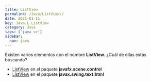 ```yaml
---
title: ListView
permalink: /Java/ListView//
date: 2021-01-11
key: Java.L.ListView
category: Java
tags: ['java se']
sidebar: 
  nav: java
---
```


Existen varios elementos con el nombre **ListView**. ¿Cuál de ellas estás buscando?
<ul>
<li><a href="/Java/ListView-javafx-scene-control/">ListView</a> en el paquete <strong>javafx.scene.control</strong></li>
<li><a href="/Java/ListView-javax-swing-text-html/">ListView</a> en el paquete <strong>javax.swing.text.html</strong></li>
<ul>
